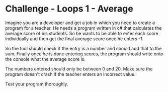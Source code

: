# Challenge - Loops 1 - Average

Imagine you are a developer and get a job in which you need to create a program for a teacher. He needs a program written in c# that calculates the average score of his students. So he wants to be able to enter each score individually and then get the final average score once he enters -1.

So the tool should check if the entry is a number and should add that to the sum. Finally once he is done entering scores, the program should write onto the console what the average score is.

The numbers entered should only be between 0 and 20. Make sure the program doesn't crash if the teacher enters an incorrect value.

Test your program thoroughly.

